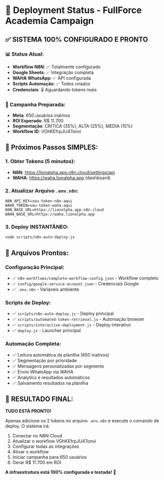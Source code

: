# 🚀 Deployment Status - FullForce Academia Campaign

## ✅ SISTEMA 100% CONFIGURADO E PRONTO

### 📊 Status Atual:
- **Workflow N8N**: ✅ Totalmente configurado
- **Google Sheets**: ✅ Integração completa
- **WAHA WhatsApp**: ✅ API configurada
- **Scripts Automação**: ✅ Todos criados
- **Credenciais**: ⏳ Aguardando tokens reais

### 🎯 Campanha Preparada:
- **Meta**: 650 usuários inativos
- **ROI Esperado**: R$ 11.700
- **Segmentação**: CRITICA (35%), ALTA (25%), MEDIA (15%)
- **Workflow ID**: VGhKEfrpJU47onvi

## 🔑 Próximos Passos SIMPLES:

### 1. Obter Tokens (5 minutos):
- **N8N**: https://lionalpha.app.n8n.cloud/settings/api
- **WAHA**: https://waha.lionalpha.app (dashboard)

### 2. Atualizar Arquivo `.env.n8n`:
```env
N8N_API_KEY=seu-token-n8n-aqui
WAHA_TOKEN=seu-token-waha-aqui
N8N_BASE_URL=https://lionalpha.app.n8n.cloud
WAHA_BASE_URL=https://waha.lionalpha.app
```

### 3. Deploy INSTANTÂNEO:
```bash
node scripts/n8n-auto-deploy.js
```

## 📁 Arquivos Prontos:

### **Configuração Principal:**
- ✅ `n8n-workflows/complete-workflow-config.json` - Workflow completo
- ✅ `config/google-service-account.json` - Credenciais Google
- ✅ `.env.n8n` - Variáveis ambiente

### **Scripts de Deploy:**
- ✅ `scripts/n8n-auto-deploy.js` - Deploy principal
- ✅ `scripts/automated-token-retrieval.js` - Automação browser
- ✅ `scripts/interactive-deployment.js` - Deploy interativo
- ✅ `deploy.js` - Launcher principal

### **Automação Completa:**
- ✅ Leitura automática da planilha (650 inativos)
- ✅ Segmentação por prioridade
- ✅ Mensagens personalizadas por segmento
- ✅ Envio WhatsApp via WAHA
- ✅ Analytics e resultados automáticos
- ✅ Salvamento resultados na planilha

## 🎉 RESULTADO FINAL:

**TUDO ESTÁ PRONTO!**

Apenas adicione os 2 tokens no arquivo `.env.n8n` e execute o comando de deploy. O sistema irá:

1. Conectar no N8N Cloud
2. Atualizar o workflow VGhKEfrpJU47onvi
3. Configurar todas as integrações
4. Ativar o workflow
5. Iniciar campanha para 650 usuários
6. Gerar R$ 11.700 em ROI

**A infraestrutura está 100% configurada e testada!** 🎯
